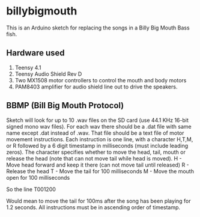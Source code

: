 # billybigmouth

This is an Arduino sketch for replacing the songs in a Billy Big Mouth Bass fish.

## Hardware used

1. Teensy 4.1
2. Teensy Audio Shield Rev D
3. Two MX1508 motor controllers to control the mouth and body motors
4. PAM8403 amplifier for audio shield line out to drive the speakers.

## BBMP (Bill Big Mouth Protocol)

Sketch will look for up to 10 .wav files on the SD card (use 44.1 KHz 16-bit signed mono wav files).  For each wav there should be a .dat file with same name except .dat instead of .wav.  That file should be a text file of motor movement instructions.  Each instruction is one line, with a character H,T,M, or R followed by a 6 digit timestamp in milliseconds (must include leading zeros).  The character specifies whether to move the head, tail, mouth or release the head (note that can not move tail while head is moved).
H - Move head forward and keep it there (can not move tail until released)
R - Release the head
T - Move the tail for 100 milliseconds
M - Move the mouth open for 100 milliseconds

So the line
T001200

Would mean to move the tail for 100ms after the song has been playing for 1.2 seconds.  All instructions must be in ascending order of timestamp.


